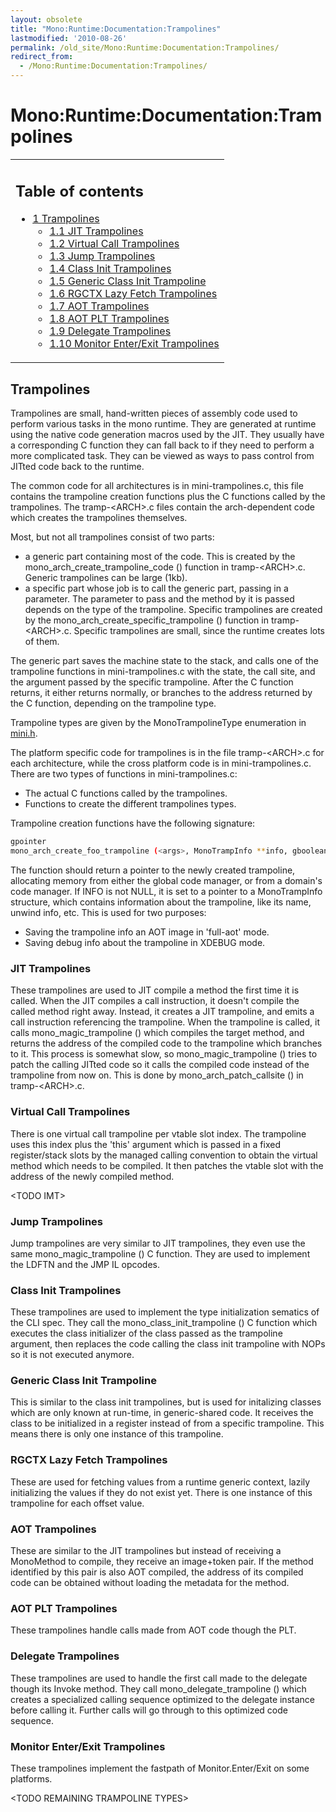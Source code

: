 ```yaml
---
layout: obsolete
title: "Mono:Runtime:Documentation:Trampolines"
lastmodified: '2010-08-26'
permalink: /old_site/Mono:Runtime:Documentation:Trampolines/
redirect_from:
  - /Mono:Runtime:Documentation:Trampolines/
---
```


Mono:Runtime:Documentation:Trampolines
======================================

<table>
<col width="100%" />
<tbody>
<tr class="odd">
<td align="left"><h2>Table of contents</h2>
<ul>
<li><a href="#trampolines">1 Trampolines</a>
<ul>
<li><a href="#jit-trampolines">1.1 JIT Trampolines</a></li>
<li><a href="#virtual-call-trampolines">1.2 Virtual Call Trampolines</a></li>
<li><a href="#jump-trampolines">1.3 Jump Trampolines</a></li>
<li><a href="#class-init-trampolines">1.4 Class Init Trampolines</a></li>
<li><a href="#generic-class-init-trampoline">1.5 Generic Class Init Trampoline</a></li>
<li><a href="#rgctx-lazy-fetch-trampolines">1.6 RGCTX Lazy Fetch Trampolines</a></li>
<li><a href="#aot-trampolines">1.7 AOT Trampolines</a></li>
<li><a href="#aot-plt-trampolines">1.8 AOT PLT Trampolines</a></li>
<li><a href="#delegate-trampolines">1.9 Delegate Trampolines</a></li>
<li><a href="#monitor-enterexit-trampolines">1.10 Monitor Enter/Exit Trampolines</a></li>
</ul></li>
</ul></td>
</tr>
</tbody>
</table>

Trampolines
-----------

Trampolines are small, hand-written pieces of assembly code used to perform various tasks in the mono runtime. They are generated at runtime using the native code generation macros used by the JIT. They usually have a corresponding C function they can fall back to if they need to perform a more complicated task. They can be viewed as ways to pass control from JITted code back to the runtime.

The common code for all architectures is in mini-trampolines.c, this file contains the trampoline creation functions plus the C functions called by the trampolines. The tramp-\<ARCH\>.c files contain the arch-dependent code which creates the trampolines themselves.

Most, but not all trampolines consist of two parts:

-   a generic part containing most of the code. This is created by the mono\_arch\_create\_trampoline\_code () function in tramp-\<ARCH\>.c. Generic trampolines can be large (1kb).
-   a specific part whose job is to call the generic part, passing in a parameter. The parameter to pass and the method by it is passed depends on the type of the trampoline. Specific trampolines are created by the mono\_arch\_create\_specific\_trampoline () function in tramp-\<ARCH\>.c. Specific trampolines are small, since the runtime creates lots of them.

The generic part saves the machine state to the stack, and calls one of the trampoline functions in mini-trampolines.c with the state, the call site, and the argument passed by the specific trampoline. After the C function returns, it either returns normally, or branches to the address returned by the C function, depending on the trampoline type.

Trampoline types are given by the MonoTrampolineType enumeration in [mini.h](http://anonsvn.mono-project.com/viewvc/trunk/mono/mono/mini/mini.h?view=log).

The platform specific code for trampolines is in the file tramp-\<ARCH\>.c for each architecture, while the cross platform code is in mini-trampolines.c. There are two types of functions in mini-trampolines.c:

-   The actual C functions called by the trampolines.
-   Functions to create the different trampolines types.

Trampoline creation functions have the following signature:

``` bash
gpointer
mono_arch_create_foo_trampoline (<args>, MonoTrampInfo **info, gboolean aot)
```

The function should return a pointer to the newly created trampoline, allocating memory from either the global code manager, or from a domain's code manager. If INFO is not NULL, it is set to a pointer to a MonoTrampInfo structure, which contains information about the trampoline, like its name, unwind info, etc. This is used for two purposes:

-   Saving the trampoline info an AOT image in 'full-aot' mode.
-   Saving debug info about the trampoline in XDEBUG mode.

### JIT Trampolines

These trampolines are used to JIT compile a method the first time it is called. When the JIT compiles a call instruction, it doesn't compile the called method right away. Instead, it creates a JIT trampoline, and emits a call instruction referencing the trampoline. When the trampoline is called, it calls mono\_magic\_trampoline () which compiles the target method, and returns the address of the compiled code to the trampoline which branches to it. This process is somewhat slow, so mono\_magic\_trampoline () tries to patch the calling JITted code so it calls the compiled code instead of the trampoline from now on. This is done by mono\_arch\_patch\_callsite () in tramp-\<ARCH\>.c.

### Virtual Call Trampolines

There is one virtual call trampoline per vtable slot index. The trampoline uses this index plus the 'this' argument which is passed in a fixed register/stack slots by the managed calling convention to obtain the virtual method which needs to be compiled. It then patches the vtable slot with the address of the newly compiled method.

\<TODO IMT\>

### Jump Trampolines

Jump trampolines are very similar to JIT trampolines, they even use the same mono\_magic\_trampoline () C function. They are used to implement the LDFTN and the JMP IL opcodes.

### Class Init Trampolines

These trampolines are used to implement the type initialization sematics of the CLI spec. They call the mono\_class\_init\_trampoline () C function which executes the class initializer of the class passed as the trampoline argument, then replaces the code calling the class init trampoline with NOPs so it is not executed anymore.

### Generic Class Init Trampoline

This is similar to the class init trampolines, but is used for initalizing classes which are only known at run-time, in generic-shared code. It receives the class to be initialized in a register instead of from a specific trampoline. This means there is only one instance of this trampoline.

### RGCTX Lazy Fetch Trampolines

These are used for fetching values from a runtime generic context, lazily initializing the values if they do not exist yet. There is one instance of this trampoline for each offset value.

### AOT Trampolines

These are similar to the JIT trampolines but instead of receiving a MonoMethod to compile, they receive an image+token pair. If the method identified by this pair is also AOT compiled, the address of its compiled code can be obtained without loading the metadata for the method.

### AOT PLT Trampolines

These trampolines handle calls made from AOT code though the PLT.

### Delegate Trampolines

These trampolines are used to handle the first call made to the delegate though its Invoke method. They call mono\_delegate\_trampoline () which creates a specialized calling sequence optimized to the delegate instance before calling it. Further calls will go through to this optimized code sequence.

### Monitor Enter/Exit Trampolines

These trampolines implement the fastpath of Monitor.Enter/Exit on some platforms.

\<TODO REMAINING TRAMPOLINE TYPES\>

